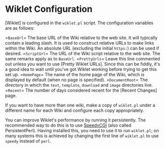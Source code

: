 # Wiklet Configuration

[Wiklet] is configured in the `wiklet.pl` script. The configuration variables are as follows:

=`BaseUrl`=
    The base URL of the Wiki relative to the web site. It will typically contain a leading slash. It is used to construct relative URLs to make links within the Wiki. An absolute URL (excluding the initial `https:`) can be used if desired.
=`ScriptUrl`=
    The URL of the Wiki script relative to the web site. The same remarks apply as to `BaseUrl`.
=`PrettyUrls`=
    Leave this line commented out unless you want to use [Pretty Wiklet URLs]. Since this can be fiddly, it's a good idea to wait until you've got Wiklet working before trying to get this set up.
=`HomePage`=
    The name of the home page of the Wiki, which is displayed by default (when no page is specified).
=`DocumentRoot`=
    The directory in which the `text`, `template`, `download` and `image` directories live.
=`Recent`=
    The number of days considered recent for the [Recent Changes] page.

If you want to have more than one wiki, make a copy of `wiklet.pl` under a different name for each Wiki and configure each copy appropriately.

You can improve Wiklet's performance by running it persistently. The recommended way to do this is to use [SpeedyCGI](http://www.daemoninc.com/SpeedyCGI/) (also called PersistentPerl). Having installed this, you need to use it to run `wiklet.pl`; on many systems this is achieved by changing the first line of `wiklet.pl` to use `speedy` instead of `perl`.
